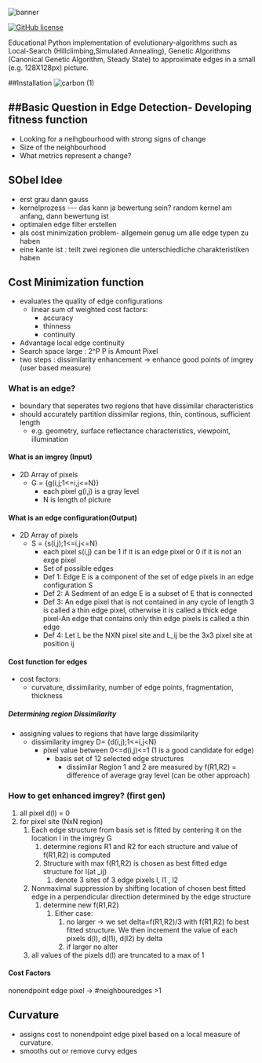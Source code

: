 ![banner](https://user-images.githubusercontent.com/40422666/176719202-85e8fcbe-df35-4b65-990e-ce845c0d236b.png)

[![GitHub license](https://img.shields.io/github/license/Barathaner/edge-detection-with-evolutionary-alogirthms)](https://github.com/Barathaner/edge-detection-with-evolutionary-alogirthms/blob/main/LICENSE)



Educational Python implementation of evolutionary-algorithms such as Local-Search (Hillclimbing,Simulated Annealing), Genetic Algorithms (Canonical Genetic Algorithm, Steady State) to approximate edges in a small (e.g. 128X128px) picture.

##Installation
![carbon (1)](https://user-images.githubusercontent.com/40422666/176724165-e5698551-9a0b-47b8-a05b-ee1eb1a66d4b.png)



##Basic Question in Edge Detection- Developing fitness function
- 
- Looking for a neihgbourhood with strong signs of change
- Size of the neighbourhood 
- What metrics represent a change?

## SObel Idee
- erst grau dann gauss
- kernelprozess --- das kann ja bewertung sein? random kernel am anfang, dann bewertung ist 
- optimalen edge filter erstellen
- als cost minimization problem- allgemein genug um alle edge typen zu haben
- eine kante ist : teilt zwei regionen die unterschiedliche charakteristiken haben

## Cost Minimization function
- evaluates the quality of edge configurations
  - linear sum of weighted cost factors:
    - accuracy
    - thinness
    - continuity
- Advantage local edge continuity
- Search space large : 2^P P is Amount Pixel
- two steps : dissimilarity enhancement -> enhance good points of imgrey (user based measure)
### What is an edge?
- boundary that seperates two regions that have dissimilar characteristics
- should accurately partition dissimilar regions, thin, continous, sufficient length
  - e.g. geometry, surface reflectance characteristics, viewpoint, illumination

#### What is an imgrey (Input)
- 2D Array of pixels
  - G = {g(i,j;1<=i,j<=N)}
    - each pixel g(i,j) is a gray level
    - N is length of picture
#### What is an edge configuration(Output)
- 2D Array of pixels
  - S = {s(i,j);1<=i,j<=N}
    - each pixel s(i,j) can be 1 if it is an edge pixel or 0 if it is not an exge pixel
    - Set of possible edges
    - Def 1: Edge E is a component of the set of edge pixels in an edge configuration S
    - Def 2: A Sedment of an edge E is a subset of E that is connected
    - Def 3: An edge pixel that is not contained in any cycle of length 3 is called a thin edge pixel, otherwise it 
    is called a thick edge pixel-An edge that contains only thin edge pixels is called 
    a thin edge
    - Def 4: Let L be the NXN pixel site and L_ij be the 3x3 pixel site at position ij
#### Cost function for edges
- cost factors:
  - curvature, dissimilarity, number of edge points, fragmentation, thickness
##### Determining region Dissimilarity
- assigning values to regions that have large dissimilarity
  - dissimilarity imgrey D= {d(i,j);1<=i,j<N}
    - pixel value between 0<=d(i,j)<=1 (1 is a good candidate for edge)
      - basis set of 12 selected edge structures
        - dissimilar Region 1 and 2 are measured by f(R1,R2) = difference of average gray level (can be other approach) 
### How to get enhanced imgrey? (first gen)
1) all pixel d(l) = 0
2) for pixel site (NxN region)
   1) Each edge structure from basis set is fitted by centering it on the location l in the imgrey G
      1) determine regions R1 and R2 for each structure and value of f(R1,R2) is computed
      2) Structure with max f(R1,R2) is chosen as best fitted edge structure for l(at _ij)
         1) denote 3 sites of 3 edge pixels l, l1 , l2
   2) Nonmaximal suppression by shifting location of chosen best fitted edge in a perpendicular directiion determined by the edge structure
      1) determine new f(R1,R2)
         1) Either case: 
            1) no larger -> we set delta=f(R1,R2)/3 with f(R1,R2) fo best fitted structure. We then increment the value of each pixels d(l), d(l1), d(l2) by delta
            2) if larger no alter
   3) all values of the pixels d(l) are truncated to a max of 1

#### Cost Factors
nonendpoint edge pixel -> #neighbouredges >1 
## Curvature
- assigns cost to nonendpoint edge pixel based on a local measure of curvature.
- smooths out or remove curvy edges
